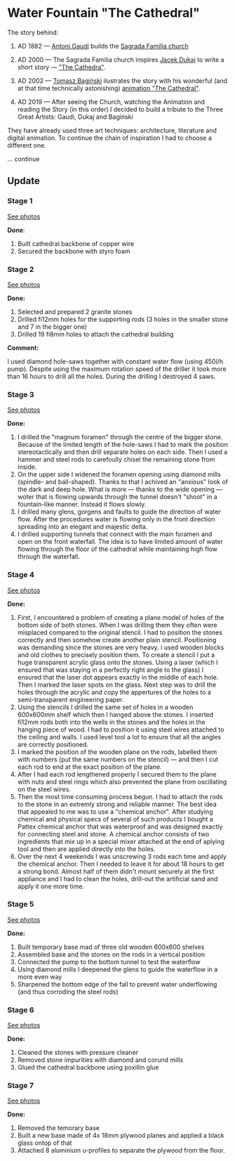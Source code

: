 # Water Fountain "The Cathedral"

The story behind:

1. AD 1882 — [Antoni Gaudí](https://en.wikipedia.org/wiki/Antoni_Gaud%C3%AD) builds the [Sagrada Família church](https://en.wikipedia.org/wiki/Sagrada_Fam%C3%ADlia)

2. AD 2000 — The Sagrada Familia church inspires [Jacek Dukaj](https://pl.wikipedia.org/wiki/Jacek_Dukaj) to write a short story — ["The Cathedra"](https://pl.wikipedia.org/wiki/Katedra_(opowiadanie)).

3. AD 2002 — [Tomasz Bagiński](https://en.wikipedia.org/wiki/Tomasz_Bagi%C5%84ski) ilustrates the story with his wonderful (and at that time technically astonishing) [animation "The Cathedral"](https://en.wikipedia.org/wiki/The_Cathedral_(film)).

4. AD 2019 — After seeing the Church, watching the Animation and reading the Story (in this order) I decided to build a tribute to the Three Great Artists: Gaudi, Dukaj and Bagiński

They have already used three art techniques: architecture, literature and digital animation. To continue the chain of inspiration I had to choose a different one. 

... continue



## Update

### Stage 1

[See photos](./stage_1/photos.md)

**Done**:

1. Built cathedral backbone of copper wire
2. Secured the backbone with styro foam



### Stage 2

[See photos](./stage_2/photos.md)

**Done:**

1. Selected and prepared 2 granite stones
2. Drilled fi12mm holes for the supporting rods (3 holes in the smaller stone and 7 in the bigger one)
3. Drilled 19 fi8mm holes to attach the cathedral building

**Comment:**

I used diamond hole-saws together with constant water flow (using 450l/h pump). Despite using the maximum rotation speed of the driller it took more than 16 hours to drill all the holes. During the drilling I destroyed 4 saws.



### Stage 3

[See photos](./stage_3/photos.md)

**Done:**

1. I drilled the "magnum foramen" through the centre of the bigger stone. Because of the limited length of the hole-saws I had to mark the position stereotactically and then drill separate holes on each side. Then I used a hammer and steel rods to carefoully chisel the remaining stone from inside.
2. On the upper side I widened the foramen opening using diamond mills (spindle- and ball-shaped). Thanks to that I achived an "anxious" look of the dark and deep hole. What is more — thanks to the wide opening — woter that is flowing upwards through the tunnel doesn't "shoot" in a fountain-like manner. Instead it flows slowly.
3. I drilled many glens, gorgens and faults to guide the direction of water flow. After the procedures water is flowing only in the front direction spreading into an elegant and majestic delta.
4. I drilled supporting tunnels that connect with the main foramen and open on the front waterfall. The idea is to have limited amount of water flowing through the floor of the cathedral while maintaining high flow through the waterfall.



### Stage 4

[See photos](./stage_4/photos.md)

**Done:**

1. First, I encountered a problem of creating a plane model of holes of the bottom side of both stones. When I was drilling them they often were misplaced compared to the original stencil. I had to position the stones correctly and then somehow create another plain stencil. Positioning was demanding since the stones are very heavy. i used wooden blocks and old clothes to precisely position them. To create a stencil I put a huge transparent acrylic glass onto the stones. Using a laser (which I ensured that was staying in a perfectly right angle to the glass) I ensured that the laser dot appears exactly in the middle of each hole. Then I marked the laser spots on the glass. Next step was to drill the holes through the acrylic and copy the appertures of the holes to a semi-transparent engineering paper.
2. Using the stencils I drilled the same set of holes in a wooden 600x600mm shelf which then I hanged above the stones. I inserted fi12mm rods both into the wells in the stones and the holes in the hanging piece of wood. I had to position it using steel wires attached to the ceiling and walls. I used level tool a lot to ensure that all the angles are correctly positioned.
3. I marked the position of the wooden plane on the rods, labelled them with numbers (put the same numbers on the stencil) — and then I cut each rod to end at the exact position of the plane. 
4. After I had each rod lengthened properly  I secured them to the plane with nuts and steel rings which also prevented the plane from oscillating on the steel wires.
5. Then the most time consuming process begun. I had to attach the rods to the stone in an extremly strong and reliable manner. The best idea that appealed to me was to use a "chemical anchor". After studying chemical and physical specs of several of such products I bought a Pattex chemical anchor that was waterproof and was designed exactly for connecting steel and stone. A chemical anchor consists of two ingredients that mix up in a special mixer attached at the end of aplying tool and then are applied directly into the holes.
6. Over the next 4 weekends I was unscrewing 3 rods each time and apply the chemical anchor. Then I needed to leave it for about 18 hours to get a strong bond. Almost half of them didn't mount securely at the first appliance and I had to clean the holes, drill-out the artificial sand and apply it one more time.



### Stage 5

[See photos](./stage_5/photos.md)

**Done:**

1. Built temporary base mad of three old wooden 600x600 shelves
2. Assembled base and the stones on the rods in a vertical position
3. Connected the pump to the bottom tunnel to test the waterflow
4. Using diamond mills I deepened the glens to guide the waterflow in a more even way
5. Sharpened the bottom edge of the fall to prevent water underflowing (and thus corroding the steel rods) 

### Stage 6

[See photos](./stage_6/photos.md)

**Done:**

1. Cleaned the stones with pressure cleaner
2. Removed stone impurities with diamond and corund mills
3. Glued the cathedral backbone using poxillin glue



### Stage 7

[See photos](./stage_7/photos.md)

**Done:**

1. Removed the temorary base
2. Built a new base made of 4x 18mm plywood planes and applied a black glass ontop of that
3. Attached 8 aluminium u-profiles to separate the plywood from the floor.



